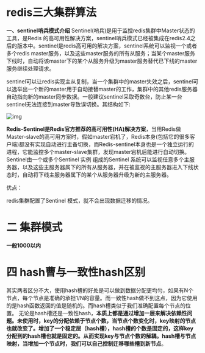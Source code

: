 # redis三大集群算法



**一、sentinel哨兵模式介绍**
Sentinel(哨兵)是用于监控redis集群中Master状态的工具，是Redis 的高可用性解决方案，sentinel哨兵模式已经被集成在redis2.4之后的版本中。sentinel是redis高可用的解决方案，sentinel系统可以监视一个或者多个redis master服务，以及这些master服务的所有从服务；当某个master服务下线时，自动将该master下的某个从服务升级为master服务替代已下线的master服务继续处理请求。

sentinel可以让redis实现主从复制，当一个集群中的master失效之后，sentinel可以选举出一个新的master用于自动接替master的工作，集群中的其他redis服务器自动指向新的master同步数据。一般建议sentinel采取奇数台，防止某一台sentinel无法连接到master导致误切换。其结构如下:

![img](https://img2018.cnblogs.com/blog/907596/201903/907596-20190323122922777-731412975.png)

**Redis-Sentinel是Redis官方推荐的高可用性(HA)解决方案**，当用Redis做Master-slave的高可用方案时，假如master宕机了，Redis本身(包括它的很多客户端)都没有实现自动进行主备切换，而Redis-sentinel本身也是一个独立运行的进程，它能监控多个master-slave集群，发现master宕机后能进行自动切换。Sentinel由一个或多个Sentinel 实例 组成的Sentinel 系统可以监视任意多个主服务器，以及这些主服务器属下的所有从服务器，并在被监视的主服务器进入下线状态时，自动将下线主服务器属下的某个从服务器升级为新的主服务器。



优点：

 redis集群配置了Sentinel 模式，就不会出现数据迁移的情况。 





# 二 集群模式

**一般1000以内**





# 四 hash曹与一致性hash区别

 其实两者区分不大，使用hash槽的好处是可以做到数据分配更均匀，如果有N个节点，每个节点是准确的承担1/N的容量。而一致性hash做不到这点，因为它使用的是hash函数返回的值是随机的。而hash槽类似于我们准确配置每个节点的位置。 无论是hash槽还是一致性hash，**本质上都是通过增加一层来解决依赖性问题。未使用时，key的分配依赖于节点个数，当节点个数变化时，key映射的节点也就改变了。增加了一个稳定层（hash槽），hash槽的个数是固定的，这样key分配到的hash槽也就是固定的。从而实现key与节点个数的解耦。hash槽与节点映射，当增加一个节点时，我们可以自己控制迁移哪些槽到新节点**。 

